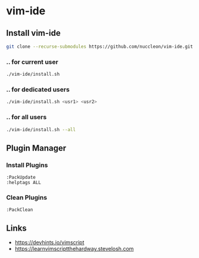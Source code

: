 # vim-ide

## Install vim-ide
```bash
git clone --recurse-submodules https://github.com/nuccleon/vim-ide.git
```

### .. for current user
```bash
./vim-ide/install.sh
```

### .. for dedicated users
```bash
./vim-ide/install.sh <usr1> <usr2>
```

### .. for all users
```bash
./vim-ide/install.sh --all
```

## Plugin Manager

### Install Plugins
```vim
:PackUpdate
:helptags ALL
```

### Clean Plugins
```vim
:PackClean
```

## Links

* https://devhints.io/vimscript
* https://learnvimscriptthehardway.stevelosh.com

